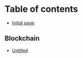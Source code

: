 # Table of contents

* [Initial page](README.md)

## Blockchain

* [Untitled](blockchain/untitled.md)

